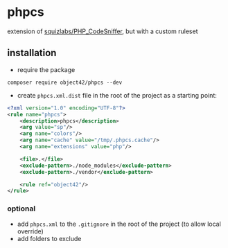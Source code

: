 # phpcs

extension of [squizlabs/PHP_CodeSniffer](https://github.com/squizlabs/PHP_CodeSniffer/), but with a custom ruleset

## installation

- require the package
```
composer require object42/phpcs --dev
```

- create `phpcs.xml.dist` file in the root of the project as a starting point:

```xml
<?xml version="1.0" encoding="UTF-8"?>
<rule name="phpcs">
    <description>phpcs</description>
    <arg value="sp"/>
    <arg name="colors"/>
    <arg name="cache" value="/tmp/.phpcs.cache"/>
    <arg name="extensions" value="php"/>

    <file>.</file>
    <exclude-pattern>./node_modules</exclude-pattern>
    <exclude-pattern>./vendor</exclude-pattern>

    <rule ref="object42"/>
</rule>
```

### optional

- add `phpcs.xml` to the `.gitignore` in the root of the project (to allow local override)
- add folders to exclude
